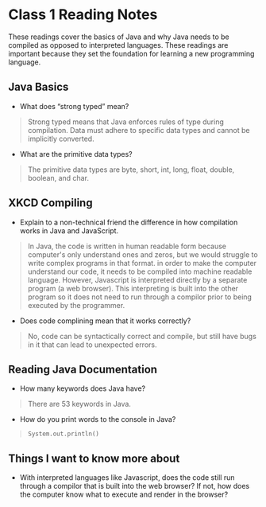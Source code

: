 # Class 1 Reading Notes

These readings cover the basics of Java and why Java needs to be compiled as opposed to interpreted languages.  These readings are important because they set the foundation for learning a new programming language.

## Java Basics

- What does “strong typed” mean?

> Strong typed means that Java enforces rules of type during compilation.  Data must adhere to specific data types and cannot be implicitly converted.

- What are the primitive data types?

> The primitive data types are byte, short, int, long, float, double, boolean, and char.

## XKCD Compiling

- Explain to a non-technical friend the difference in how compilation works in Java and JavaScript.

> In Java, the code is written in human readable form because computer's only understand ones and zeros, but we would struggle to write complex programs in that format.  in order to make the computer understand our code, it needs to be compiled into machine readable language.  However, Javascript is interpreted directly by a separate program (a web browser).  This interpreting is built into the other program so it does not need to run through a compilor prior to being executed by the programmer.

- Does code complining mean that it works correctly?

> No, code can be syntactically correct and compile, but still have bugs in it that can lead to unexpected errors.

## Reading Java Documentation

- How many keywords does Java have?

> There are 53 keywords in Java.

- How do you print words to the console in Java?

> `System.out.println()`

## Things I want to know more about

- With interpreted languages like Javascript, does the code still run through a compilor that is built into the web browser?  If not, how does the computer know what to execute and render in the browser?
